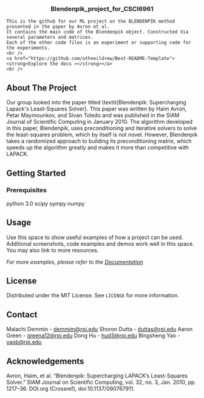 

<!-- PROJECT SHIELDS -->
<!--
*** I'm using markdown "reference style" links for readability.
*** Reference links are enclosed in brackets [ ] instead of parentheses ( ).
*** See the bottom of this document for the declaration of the reference variables
*** for contributors-url, forks-url, etc. This is an optional, concise syntax you may use.
*** https://www.markdownguide.org/basic-syntax/#reference-style-links
-->

<!-- PROJECT LOGO -->
<br />

  <h3 align="center">Blendenpik_project_for_CSCI6961</h3>

    This is the github for our ML project on the BLENDENPIK method presented in the paper by Avron et al. 
    It contains the main code of the Blendenpik object. Constructed Via several parameters and matrices. 
    Each of the other code files is an experiment or supporting code for the experiments. 
    <br />
    <a href="https://github.com/othneildrew/Best-README-Template"><strong>Explore the docs »</strong></a>
    <br />



<!-- ABOUT THE PROJECT -->
## About The Project

Our group looked into the paper titled \textit{Blendenpik: Supercharging Lapack's Least-Squares Solver}. 
This paper was written by Haim Avron, Petar Maymounkov, and Sivan Toledo and was published in the SIAM Journal of Scientific Computing in January 2010.
The algorithm developed in this paper, Blendenpik, uses preconditioning and iterative solvers to solve the least-squares problem, which by itself is not novel. 
However, Blendenpik takes a randomized approach to building its preconditioning matrix, which speeds up the algorithm greatly and makes it more than competitive 
with LAPACK.

<!-- GETTING STARTED -->
## Getting Started

### Prerequisites

python 3.0
scipy
sympy
numpy


<!-- USAGE EXAMPLES -->
## Usage

Use this space to show useful examples of how a project can be used. Additional screenshots, code examples and demos work well in this space. You may also link to more resources.

_For more examples, please refer to the [Documentation](https://example.com)_



<!-- LICENSE -->
## License

Distributed under the MIT License. See `LICENSE` for more information.



<!-- CONTACT -->
## Contact

Malachi Demmin - demmim@rpi.edu
Shoron Dutta - duttas@rpi.edu
Aaron Green - greena12@rpi.edu
Dong Hu - hud3@rpi.edu
Bingsheng Yao - yaob@rpi.edu


<!-- ACKNOWLEDGEMENTS -->
## Acknowledgements
Avron, Haim, et al. “Blendenpik: Supercharging LAPACK’s Least-Squares Solver.” SIAM Journal on Scientific Computing, vol. 32, no. 3, Jan. 2010, pp. 1217–36. DOI.org (Crossref), doi:10.1137/090767911.







